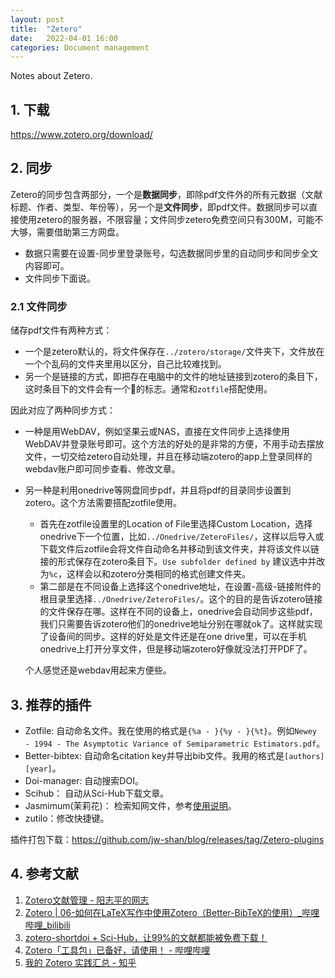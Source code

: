 ```yaml
---
layout: post
title:  "Zetero"
date:   2022-04-01 16:00 
categories: Document management
---
```




Notes about Zetero.

## 1. 下载

https://www.zotero.org/download/

## 2. 同步

Zetero的同步包含两部分，一个是**数据同步**，即除pdf文件外的所有元数据（文献标题、作者、类型、年份等），另一个是**文件同步**，即pdf文件。数据同步可以直接使用zetero的服务器，不限容量；文件同步zetero免费空间只有300M，可能不大够，需要借助第三方网盘。

- 数据只需要在设置-同步里登录账号，勾选数据同步里的自动同步和同步全文内容即可。
- 文件同步下面说。

### 2.1 文件同步

储存pdf文件有两种方式：

- 一个是zetero默认的，将文件保存在`../zotero/storage/`文件夹下，文件放在一个个乱码的文件夹里用以区分，自己比较难找到。
- 另一个是链接的方式，即把存在电脑中的文件的地址链接到zotero的条目下，这时条目下的文件会有一个🔗的标志。通常和`zotfile`搭配使用。

因此对应了两种同步方式：

- 一种是用WebDAV，例如坚果云或NAS，直接在文件同步上选择使用WebDAV并登录账号即可。这个方法的好处的是非常的方便，不用手动去摆放文件，一切交给zetero自动处理，并且在移动端zotero的app上登录同样的webdav账户即可同步查看、修改文章。

- 另一种是利用onedrive等网盘同步pdf，并且将pdf的目录同步设置到zotero。这个方法需要搭配zotfile使用。

  - 首先在zotfile设置里的Location of File里选择Custom Location，选择onedrive下一个位置，比如`../Onedrive/ZeteroFiles/`，这样以后导入或下载文件后zotfile会将文件自动命名并移动到该文件夹，并将该文件以链接的形式保存在zotero条目下。`Use subfolder defined by` 建议选中并改为`%c`，这样会以和zotero分类相同的格式创建文件夹。
  - 第二部是在不同设备上选择这个onedrive地址，在设置-高级-链接附件的根目录里选择`../Onedrive/ZeteroFiles/`。这个的目的是告诉zotero链接的文件保存在哪。这样在不同的设备上，onedrive会自动同步这些pdf，我们只需要告诉zotero他们的onedrive地址分别在哪就ok了。这样就实现了设备间的同步。这样的好处是文件还是在one drive里，可以在手机onedrive上打开分享文件，但是移动端zotero好像就没法打开PDF了。

  个人感觉还是webdav用起来方便些。

## 3. 推荐的插件

- Zotfile: 自动命名文件。我在使用的格式是`{%a - }{%y - }{%t}`。例如`Newey - 1994 - The Asymptotic Variance of Semiparametric Estimators.pdf`。
- Better-bibtex: 自动命名citation key并导出bib文件。我用的格式是`[authors][year]`。
- Doi-manager: 自动搜索DOI。
- Scihub： 自动从Sci-Hub下载文章。
- Jasmimum(茉莉花)： 检索知网文件，参考[使用说明](https://zhuanlan.zhihu.com/p/329870430)。
- zutilo：修改快捷键。

插件打包下载：https://github.com/jw-shan/blog/releases/tag/Zetero-plugins

## 4. 参考文献

1. [Zotero文献管理 - 阳志平的网志](https://www.yangzhiping.com/tech/zotero)
2. [Zotero | 06-如何在LaTeX写作中使用Zotero（Better-BibTeX的使用）_哔哩哔哩_bilibili](https://www.bilibili.com/video/av86516831)
3. [zotero-shortdoi + Sci-Hub，让99%的文献都能被免费下载！](https://mp.weixin.qq.com/s/ddJ_liehAU0fJ7M8B-Hrzg)
4. [Zotero「工具包」已备好，请使用！ - 哔哩哔哩](https://www.bilibili.com/read/cv6770896/)
5. [我的 Zotero 实践汇总 - 知乎](https://zhuanlan.zhihu.com/p/108366072?utm_source=ZHShareTargetIDMore)

